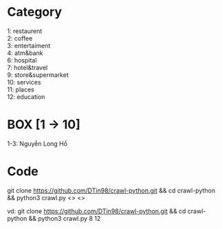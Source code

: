 # Category

1: restaurent<br/>
2: coffee<br/>
3: entertaiment <br/>
4: atm&bank <br/>
6: hospital <br/>
7: hotel&travel <br/>
9: store&supermarket <br/>
10: services <br/>
11: places <br/>
12: education <br/>

# BOX [1 -> 10]

1-3: Nguyễn Long Hồ

# Code

git clone https://github.com/DTin98/crawl-python.git && cd crawl-python && python3 crawl.py <<BOX>> <<CATEGORY>>

vd: git clone https://github.com/DTin98/crawl-python.git && cd crawl-python && python3 crawl.py 8 12
